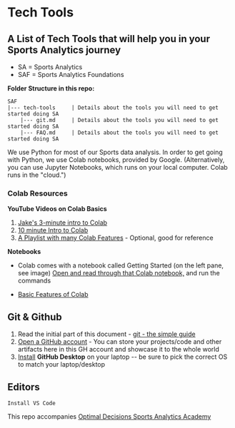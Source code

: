 # Tech Tools

## A List of Tech Tools that will help you in your Sports Analytics journey

- SA = Sports Analytics
- SAF = Sports Analytics Foundations

**Folder Structure in this repo:**

```
SAF 
|--- tech-tools     | Details about the tools you will need to get started doing SA
    |--- git.md     | Details about the tools you will need to get started doing SA
    |--- FAQ.md     | Details about the tools you will need to get started doing SA

```

We use Python for most of our Sports data analysis. In order to get going with Python, we use Colab notebooks, provided by Google.
(Alternatively, you can use Jupyter Notebooks, which runs on your local computer. Colab runs in the "cloud.")


### Colab Resources

**YouTube Videos on Colab Basics**

1. [Jake's 3-minute intro to Colab](https://www.youtube.com/watch?v=inN8seMm7UI)
2. [10 minute Intro to Colab](https://www.youtube.com/watch?v=RLYoEyIHL6A)
3. [A Playlist with many Colab Features](https://youtube.com/playlist?list=PLA83b1JHN4ly56Y7o6vDAT8Szxc3_EdRH&si=3CrX9nxl8MoaQ0YK) - Optional, good for reference

**Notebooks**

- Colab comes with a notebook called Getting Started (on the left pane, see image)
[Open and read through that Colab notebook,](https://colab.research.google.com/#scrollTo=GJBs_flRovLc) and run the commands

- [Basic Features of Colab](https://colab.research.google.com/notebooks/basic_features_overview.ipynb)



## Git & Github

1. Read the initial part of this document - [git - the simple guide](https://rogerdudler.github.io/git-guide/) 
2. [Open a GitHub account](https://docs.github.com/en/get-started/quickstart/creating-an-account-on-github#:~:text=%22Hello%20World.%22-,Signing%20up%20for%20a%20new%20personal%20account,to%20create%20your%20personal%20account.) - You can store your projects/code and other artifacts here in this GH account and showcase it to the whole world
3. [Install](https://desktop.github.com/) **GitHub Desktop** on your laptop -- be sure to pick the correct OS to match your laptop/desktop

## Editors

    Install VS Code




This repo accompanies [Optimal Decisions Sports Analytics Academy](https://optimaldecisions.github.io/sports-analytics/)
